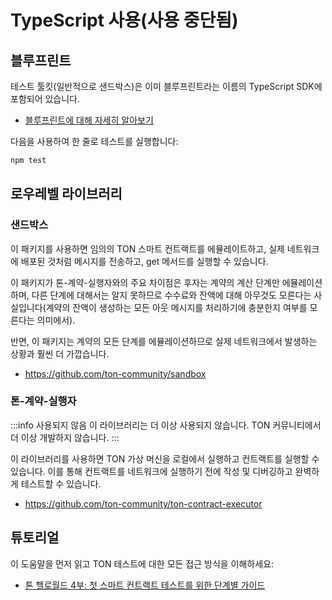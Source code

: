 # TypeScript 사용(사용 중단됨)

## 블루프린트

테스트 툴킷(일반적으로 샌드박스)은 이미 블루프린트라는 이름의 TypeScript SDK에 포함되어 있습니다.

- [블루프린트에 대해 자세히 알아보기](/개발/스마트-계약/sdk/자바스크립트)

다음을 사용하여 한 줄로 테스트를 실행합니다:

```bash npm2yarn
npm test
```

## 로우레벨 라이브러리

### 샌드박스

이 패키지를 사용하면 임의의 TON 스마트 컨트랙트를 에뮬레이트하고, 실제 네트워크에 배포된 것처럼 메시지를 전송하고, get 메서드를 실행할 수 있습니다.

이 패키지가 톤-계약-실행자와의 주요 차이점은 후자는 계약의 계산 단계만 에뮬레이션하며, 다른 단계에 대해서는 알지 못하므로 수수료와 잔액에 대해 아무것도 모른다는 사실입니다(계약의 잔액이 생성하는 모든 아웃 메시지를 처리하기에 충분한지 여부를 모른다는 의미에서).

반면, 이 패키지는 계약의 모든 단계를 에뮬레이션하므로 실제 네트워크에서 발생하는 상황과 훨씬 더 가깝습니다.

- https://github.com/ton-community/sandbox

### 톤-계약-실행자

:::info 사용되지 않음
이 라이브러리는 더 이상 사용되지 않습니다. TON 커뮤니티에서 더 이상 개발하지 않습니다.
:::

이 라이브러리를 사용하면 TON 가상 머신을 로컬에서 실행하고 컨트랙트를 실행할 수 있습니다. 이를 통해 컨트랙트를 네트워크에 실행하기 전에 작성 및 디버깅하고 완벽하게 테스트할 수 있습니다.

- https://github.com/ton-community/ton-contract-executor

## 튜토리얼

이 도움말을 먼저 읽고 TON 테스트에 대한 모든 접근 방식을 이해하세요:

- [톤 헬로월드 4부: 첫 스마트 컨트랙트 테스트를 위한 단계별 가이드](https://ton-community.github.io/tutorials/04-testing/)
